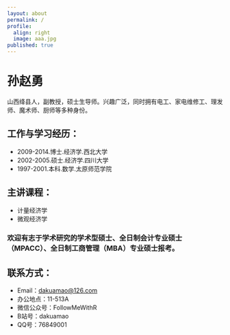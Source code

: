 ```yaml
---
layout: about
permalink: /
profile:
  align: right
  image: aaa.jpg
published: true
---
```


# 孙赵勇
    
山西绛县人，副教授，硕士生导师。兴趣广泛，同时拥有电工、家电维修工、理发师、魔术师、厨师等多种身份。

## 工作与学习经历：
- 2009-2014.博士.经济学.西北大学
- 2002-2005.硕士.经济学.四川大学
- 1997-2001.本科.数学.太原师范学院

## 主讲课程：
- 计量经济学
- 微观经济学

### 欢迎有志于学术研究的学术型硕士、全日制会计专业硕士（MPACC）、全日制工商管理（MBA）专业硕士报考。

## 联系方式：
- Email：dakuamao@126.com
- 办公地点：11-513A
- 微信公众号：FollowMeWithR
- B站号：dakuamao
- QQ号：76849001
